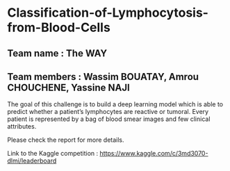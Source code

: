 # Classification-of-Lymphocytosis-from-Blood-Cells

## Team name : The WAY
## Team members : Wassim BOUATAY, Amrou CHOUCHENE, Yassine NAJI

The goal of this challenge is to build a deep learning model which is able to predict whether a patient’s lymphocytes are reactive or tumoral. Every patient
is represented by a bag of blood smear images and few clinical attributes.

Please check the report for more details.

Link to the Kaggle competition :  https://www.kaggle.com/c/3md3070-dlmi/leaderboard
